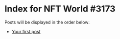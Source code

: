 # Index for NFT World #3173
Posts will be displayed in the order below:

- [Your first post](./001-first.md)

